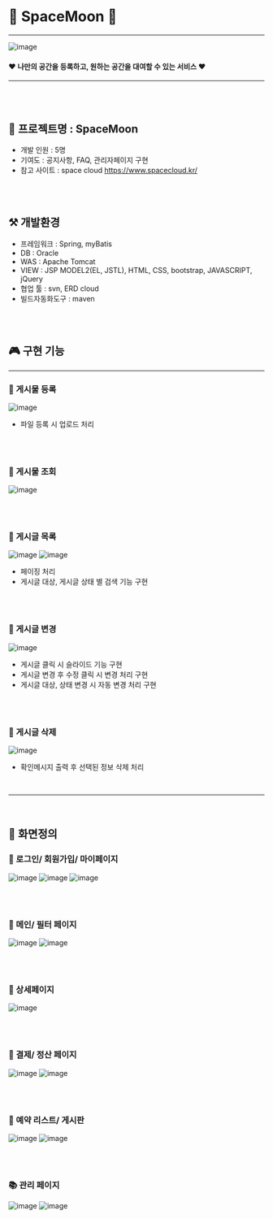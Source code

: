 # 🌙 SpaceMoon 🌙

---

![image](https://github.com/DoWooMi/project-spacemoon/assets/119299996/42fb7022-6cee-4ee1-a070-c19ac8931c8d)

#### ❤ 나만의 공간을 등록하고, 원하는 공간을 대여할 수 있는 서비스 ❤


---

<br>
<br>

## 📂 프로젝트명 : SpaceMoon
- 개발 인원 : 5명
- 기여도 : 공지사항, FAQ, 관리자페이지 구현
- 참고 사이트 : space cloud  https://www.spacecloud.kr/

<br>
<br>

##  ⚒ 개발환경

- 프레임워크 : Spring, myBatis
- DB : Oracle
- WAS : Apache Tomcat
- VIEW : JSP MODEL2(EL, JSTL), HTML, CSS, bootstrap, JAVASCRIPT, jQuery
- 협업 툴 : svn, ERD cloud
- 빌드자동화도구 : maven


<br>
<br>


## 🎮 구현 기능

<hr>

### 📕 게시물 등록
![image](https://github.com/DoWooMi/project-spacemoon/assets/119299996/0b2453de-b6a4-4003-813d-64a62485d814)
- 파일 등록 시 업로드 처리

<br>
<br>

### 📙 게시물 조회
![image](https://github.com/DoWooMi/project-spacemoon/assets/119299996/7ad321f3-dd26-4c5e-9d82-a30a8dc32a10)


<br>
<br>

### 📒 게시글 목록
![image](https://github.com/DoWooMi/project-spacemoon/assets/119299996/a8b1d80c-9b2a-4666-970e-e5da16e7b9af)
![image](https://github.com/DoWooMi/project-spacemoon/assets/119299996/8fbdd33b-1fb0-4e28-b392-c15b5f75897d)
- 페이징 처리
- 게시글 대상, 게시글 상태 별 검색 기능 구현

<br>
<br>


### 📗 게시글 변경
![image](https://github.com/DoWooMi/project-spacemoon/assets/119299996/d07f7448-8401-41cf-ba5a-19226ae8ca87)
- 게시글 클릭 시 슬라이드 기능 구현
- 게시글 변경 후 수정 클릭 시 변경 처리 구현
- 게시글 대상, 상태 변경 시 자동 변경 처리 구현

<br>
<br>

### 📘 게시글 삭제
![image](https://github.com/DoWooMi/project-spacemoon/assets/119299996/9adc16ed-fff8-47cd-a95b-19f1d8b21f70)
- 확인메시지 출력 후 선택된 정보 삭제 처리

<br>
<hr>
<br>


##  🎨 화면정의

### 📕 로그인/ 회원가입/ 마이페이지
![image](https://github.com/DoWooMi/project-spacemoon/assets/119299996/49acaa84-bffe-4385-a7f7-6598625e46c2)
![image](https://github.com/DoWooMi/project-spacemoon/assets/119299996/3d5d1157-0830-4c4a-b8cf-8f4929999be9)
![image](https://github.com/DoWooMi/project-spacemoon/assets/119299996/a757b231-5e76-4adb-b95d-762e1bea4116)

<br>
<br>

### 📙 메인/ 필터 페이지 
![image](https://github.com/DoWooMi/project-spacemoon/assets/119299996/42b172d1-3af1-4b29-8c36-f308887964ca)
![image](https://github.com/DoWooMi/project-spacemoon/assets/119299996/f2693b28-a0ec-4fc2-aa1b-45f7980b717d)

<br>
<br>

### 📒 상세페이지
![image](https://github.com/DoWooMi/project-spacemoon/assets/119299996/0c9f1145-9cb4-4c95-8ded-b30639159a74)

<br>
<br>

### 📗 결제/ 정산 페이지
![image](https://github.com/DoWooMi/project-spacemoon/assets/119299996/07a54736-1ae3-481d-8f33-cababa3f5d29)
![image](https://github.com/DoWooMi/project-spacemoon/assets/119299996/da010cea-e888-4100-ae29-ee9e345bff1a)

<br>
<br>

### 📘 예약 리스트/ 게시판
![image](https://github.com/DoWooMi/project-spacemoon/assets/119299996/72266453-5308-4e4d-a213-c60a83cdf174)
![image](https://github.com/DoWooMi/project-spacemoon/assets/119299996/6a4d6af1-b7b8-4216-afbe-053488fee5d1)

<br>
<br>

### 📚 관리 페이지
![image](https://github.com/DoWooMi/project-spacemoon/assets/119299996/fb9812f3-aff7-479e-9957-54722fc195b0)
![image](https://github.com/DoWooMi/project-spacemoon/assets/119299996/8dfc9975-c07c-49f7-8df6-7ab1ce8d0be2)

<br>
<br>




